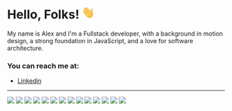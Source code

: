 # Hello, Folks! <img src="https://raw.githubusercontent.com/alexneres/alexneres/main/wave.gif" width="30px" height="30px" />

My name is Alex and I'm a Fullstack developer, with a background in motion design, a strong foundation in JavaScript, and a love for software architecture.



### You can reach me at:
- <a href="https://www.linkedin.com/in/alexneresdev/">Linkedin</a>

<hr>
<div align='left'>
  <img src='https://img.shields.io/badge/html5-%23E34F26.svg?style=for-the-badge&logo=html5&logoColor=white' />
  <img src='https://img.shields.io/badge/css3-%231572B6.svg?style=for-the-badge&logo=css3&logoColor=white' />
  <img src='https://img.shields.io/badge/javascript-%23323330.svg?style=for-the-badge&logo=javascript&logoColor=%23F7DF1E' />
  <img src='https://img.shields.io/badge/typescript-%23007ACC.svg?style=for-the-badge&logo=typescript&logoColor=white' />
  
  <img src='https://img.shields.io/badge/deno%20js-000000?style=for-the-badge&logo=deno&logoColor=white' />
  <img src='https://img.shields.io/badge/node.js-6DA55F?style=for-the-badge&logo=node.js&logoColor=white' />
  <img src='https://img.shields.io/badge/express.js-%23404d59.svg?style=for-the-badge&logo=express&logoColor=%2361DAFB' />
  <img src='https://img.shields.io/badge/-GraphQL-E10098?style=for-the-badge&logo=graphql&logoColor=white' />
  
  <img src='https://img.shields.io/badge/-jest-%23C21325?style=for-the-badge&logo=jest&logoColor=white' />
  
  <img src='https://img.shields.io/badge/react-%2320232a.svg?style=for-the-badge&logo=react&logoColor=%2361DAFB' />
  <img src='https://img.shields.io/badge/Next-black?style=for-the-badge&logo=next.js&logoColor=white' />
  
  
  <img src='https://img.shields.io/badge/tailwindcss-%2338B2AC.svg?style=for-the-badge&logo=tailwind-css&logoColor=white' />
  <img src='https://img.shields.io/badge/styled--components-DB7093?style=for-the-badge&logo=styled-components&logoColor=white' />
  <img src='https://img.shields.io/badge/SASS-hotpink.svg?style=for-the-badge&logo=SASS&logoColor=white' />
</div>

